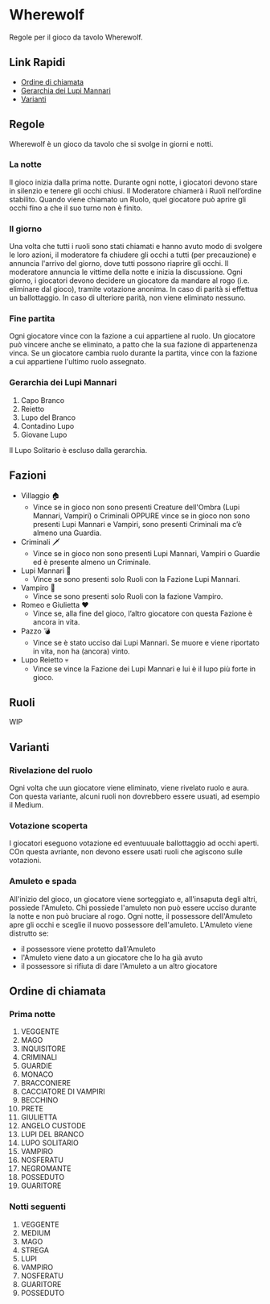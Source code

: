 # Wherewolf

Regole per il gioco da tavolo Wherewolf.

<!-- $${\textsf{\color{lightgreen}Provaaaa}}$$ -->

## Link Rapidi

- [Ordine di chiamata](#ordine-di-chiamata)
- [Gerarchia dei Lupi Mannari](#gerarchia-dei-lupi-mannari)
- [Varianti](#varianti)

## Regole

Wherewolf è un gioco da tavolo che si svolge in giorni e notti.

### La notte

Il gioco inizia dalla prima notte.
Durante ogni notte, i giocatori devono stare in silenzio e tenere gli occhi chiusi.
Il Moderatore chiamerà i Ruoli nell’ordine stabilito. Quando viene chiamato un Ruolo, quel giocatore può aprire gli occhi fino a che il suo turno non è finito.

### Il giorno

Una volta che tutti i ruoli sono stati chiamati e hanno avuto modo di svolgere le loro azioni, il moderatore fa chiudere gli occhi a tutti (per precauzione) e annuncia l'arrivo del giorno, dove tutti possono riaprire gli occhi.
Il moderatore annuncia le vittime della notte e inizia la discussione.
Ogni giorno, i giocatori devono decidere un giocatore da mandare al rogo (i.e. eliminare dal gioco), tramite votazione anonima.
In caso di parità si effettua un ballottaggio.
In caso di ulteriore parità, non viene eliminato nessuno.

### Fine partita

Ogni giocatore vince con la fazione a cui appartiene al ruolo.
Un giocatore può vincere anche se eliminato, a patto che la sua fazione di appartenenza vinca.
Se un giocatore cambia ruolo durante la partita, vince con la fazione a cui appartiene l'ultimo ruolo assegnato.

### Gerarchia dei Lupi Mannari

1. Capo Branco
2. Reietto
3. Lupo del Branco
4. Contadino Lupo
5. Giovane Lupo

Il Lupo Solitario è escluso dalla gerarchia.

## Fazioni

- Villaggio 🏠
    - Vince se in gioco non sono presenti Creature dell'Ombra (Lupi Mannari, Vampiri) o Criminali OPPURE vince se in gioco non sono presenti Lupi Mannari e Vampiri, sono presenti Criminali ma c’è almeno una Guardia.
- Criminali 🗡️
    - Vince se in gioco non sono presenti Lupi Mannari, Vampiri o Guardie ed è presente almeno un Criminale.
- Lupi Mannari 🐺
    - Vince se sono presenti solo Ruoli con la Fazione Lupi Mannari.
- Vampiro 🧛
    - Vince se sono presenti solo Ruoli con la fazione Vampiro.
- Romeo e Giulietta :heart:
    - Vince se, alla fine del gioco, l’altro giocatore con questa Fazione è ancora in vita.
- Pazzo 💣
    - Vince se è stato ucciso dai Lupi Mannari. Se muore e viene riportato in vita, non ha (ancora) vinto.
- Lupo Reietto 💀
    - Vince se vince la Fazione dei Lupi Mannari e lui è il lupo più forte in gioco.

## Ruoli

WIP

## Varianti

### Rivelazione del ruolo

Ogni volta che uun giocatore viene eliminato, viene rivelato ruolo e aura.
Con questa variante, alcuni ruoli non dovrebbero essere usuati, ad esempio il Medium.

### Votazione scoperta

I giocatori eseguono votazione ed eventuuuale ballottaggio ad occhi aperti.
COn questa avriante, non devono essere usati ruoli che agiscono sulle votazioni.

### Amuleto e spada

All'inizio del gioco, un giocatore viene sorteggiato e, all'insaputa degli altri, possiede l'Amuleto.
Chi possiede l'amuleto non può essere ucciso durante la notte e non può bruciare al rogo.
Ogni notte, il possessore dell'Amuleto apre gli occhi e sceglie il nuovo possessore dell'amuleto.
L'Amuleto viene distrutto se:

- il possessore viene protetto dall'Amuleto
- l'Amuleto viene dato a un giocatore che lo ha già avuto
- il possessore si rifiuta di dare l'Amuleto a un altro giocatore

## Ordine di chiamata

### Prima notte

1. VEGGENTE
2. MAGO
3. INQUISITORE
4. CRIMINALI
5. GUARDIE
6. MONACO
7. BRACCONIERE
8. CACCIATORE DI VAMPIRI
9. BECCHINO
10. PRETE
11. GIULIETTA
12. ANGELO CUSTODE
13. LUPI DEL BRANCO
14. LUPO SOLITARIO
15. VAMPIRO
16. NOSFERATU
17. NEGROMANTE
18. POSSEDUTO
19. GUARITORE

### Notti seguenti

1. VEGGENTE
2. MEDIUM
3. MAGO
4. STREGA
5. LUPI
6. VAMPIRO
7. NOSFERATU
8. GUARITORE
9. POSSEDUTO
